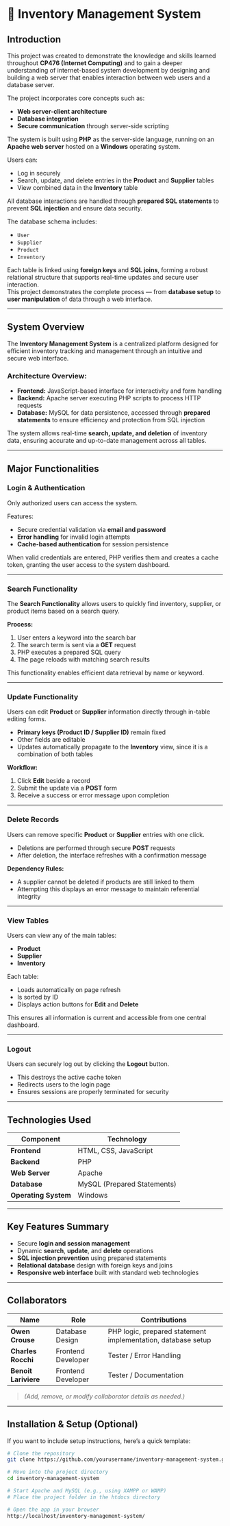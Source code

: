 # 🧾 Inventory Management System

## Introduction

This project was created to demonstrate the knowledge and skills learned throughout **CP476 (Internet Computing)** and to gain a deeper understanding of internet-based system development by designing and building a web server that enables interaction between web users and a database server.

The project incorporates core concepts such as:
- **Web server-client architecture**
- **Database integration**
- **Secure communication** through server-side scripting

The system is built using **PHP** as the server-side language, running on an **Apache web server** hosted on a **Windows** operating system.

Users can:
- Log in securely  
- Search, update, and delete entries in the **Product** and **Supplier** tables  
- View combined data in the **Inventory** table  

All database interactions are handled through **prepared SQL statements** to prevent **SQL injection** and ensure data security.

The database schema includes:
- `User`
- `Supplier`
- `Product`
- `Inventory`

Each table is linked using **foreign keys** and **SQL joins**, forming a robust relational structure that supports real-time updates and secure user interaction.  
This project demonstrates the complete process — from **database setup** to **user manipulation** of data through a web interface.

---

## System Overview

The **Inventory Management System** is a centralized platform designed for efficient inventory tracking and management through an intuitive and secure web interface.

### Architecture Overview:
- **Frontend:** JavaScript-based interface for interactivity and form handling  
- **Backend:** Apache server executing PHP scripts to process HTTP requests  
- **Database:** MySQL for data persistence, accessed through **prepared statements** to ensure efficiency and protection from SQL injection  

The system allows real-time **search, update, and deletion** of inventory data, ensuring accurate and up-to-date management across all tables.

---

## Major Functionalities

### Login & Authentication

Only authorized users can access the system.

Features:
- Secure credential validation via **email and password**
- **Error handling** for invalid login attempts
- **Cache-based authentication** for session persistence  

When valid credentials are entered, PHP verifies them and creates a cache token, granting the user access to the system dashboard.

---

### Search Functionality

The **Search Functionality** allows users to quickly find inventory, supplier, or product items based on a search query.

**Process:**
1. User enters a keyword into the search bar  
2. The search term is sent via a **GET** request  
3. PHP executes a prepared SQL query  
4. The page reloads with matching search results  

This functionality enables efficient data retrieval by name or keyword.

---

### Update Functionality

Users can edit **Product** or **Supplier** information directly through in-table editing forms.

- **Primary keys (Product ID / Supplier ID)** remain fixed  
- Other fields are editable  
- Updates automatically propagate to the **Inventory** view, since it is a combination of both tables  

**Workflow:**
1. Click **Edit** beside a record  
2. Submit the update via a **POST** form  
3. Receive a success or error message upon completion  

---

### Delete Records

Users can remove specific **Product** or **Supplier** entries with one click.

- Deletions are performed through secure **POST** requests  
- After deletion, the interface refreshes with a confirmation message  

**Dependency Rules:**
- A supplier cannot be deleted if products are still linked to them  
- Attempting this displays an error message to maintain referential integrity  

---

### View Tables

Users can view any of the main tables:
- **Product**
- **Supplier**
- **Inventory**

Each table:
- Loads automatically on page refresh  
- Is sorted by ID  
- Displays action buttons for **Edit** and **Delete**

This ensures all information is current and accessible from one central dashboard.

---

### Logout

Users can securely log out by clicking the **Logout** button.

- This destroys the active cache token  
- Redirects users to the login page  
- Ensures sessions are properly terminated for security  

---

## Technologies Used

| Component | Technology |
|------------|-------------|
| **Frontend** | HTML, CSS, JavaScript |
| **Backend** | PHP |
| **Web Server** | Apache |
| **Database** | MySQL (Prepared Statements) |
| **Operating System** | Windows |

---

## Key Features Summary

- Secure **login and session management**
- Dynamic **search**, **update**, and **delete** operations
- **SQL injection prevention** using prepared statements
- **Relational database** design with foreign keys and joins
- **Responsive web interface** built with standard web technologies

---

## Collaborators

| Name | Role | Contributions |
|------|------|----------------|
| **Owen Crouse** | Database Design | PHP logic, prepared statement implementation, database setup |
| **Charles Rocchi** | Frontend Developer | Tester / Error Handling | HTML/CSS/JS interface design, form validation |
| **Benoit Lariviere** | Frontend Developer | Tester / Documentation | System testing, bug reporting | 

> *(Add, remove, or modify collaborator details as needed.)*

---

## Installation & Setup (Optional)

If you want to include setup instructions, here’s a quick template:

```bash
# Clone the repository
git clone https://github.com/yourusername/inventory-management-system.git

# Move into the project directory
cd inventory-management-system

# Start Apache and MySQL (e.g., using XAMPP or WAMP)
# Place the project folder in the htdocs directory

# Open the app in your browser
http://localhost/inventory-management-system/
